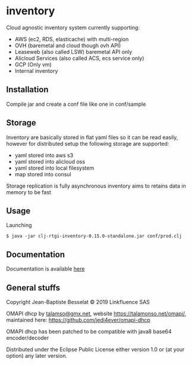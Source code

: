 # inventory

Cloud agnostic inventory system currently supporting:

* AWS (ec2, RDS, elasticache) with multi-region
* OVH (baremetal and cloud though ovh API)
* Leaseweb (also called LSW) baremetal API only
* Alicloud Services (also called ACS, ecs service only)
* GCP (Only vm)
* Internal inventory

## Installation

Compile jar and create a conf file like one in conf/sample

## Storage

Inventory are basically stored in flat yaml files so it can be read easily, however for distributed setup the following storage are supported:

* yaml stored into aws s3
* yaml stored into alicloud oss
* yaml stored into local filesystem
* map stored into consul

Storage replication is fully asynchronous inventory aims to retains data in memory to be fast

## Usage

Launching

    $ java -jar clj-rtgi-inventory-0.15.0-standalone.jar conf/prod.clj

## Documentation

Documentation is available [here](doc/intro.md)

## General stuffs

Copyright Jean-Baptiste Besselat © 2019 Linkfluence SAS

OMAPI dhcp by talamso@gmx.net, website <https://talamonso.net/omapi/>, maintained here: <https://github.com/jedi4ever/omapi-dhcp>

OMAPI dhcp has been patched to be compatible with java8 base64 encoder/decoder


Distributed under the Eclipse Public License either version 1.0 or (at
your option) any later version.
